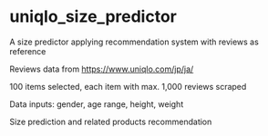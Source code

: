# uniqlo_size_predictor

A size predictor applying recommendation system with reviews as reference

Reviews data from https://www.uniqlo.com/jp/ja/

100 items selected, each item with max. 1,000 reviews scraped

Data inputs: gender, age range, height, weight

Size prediction and related products recommendation
